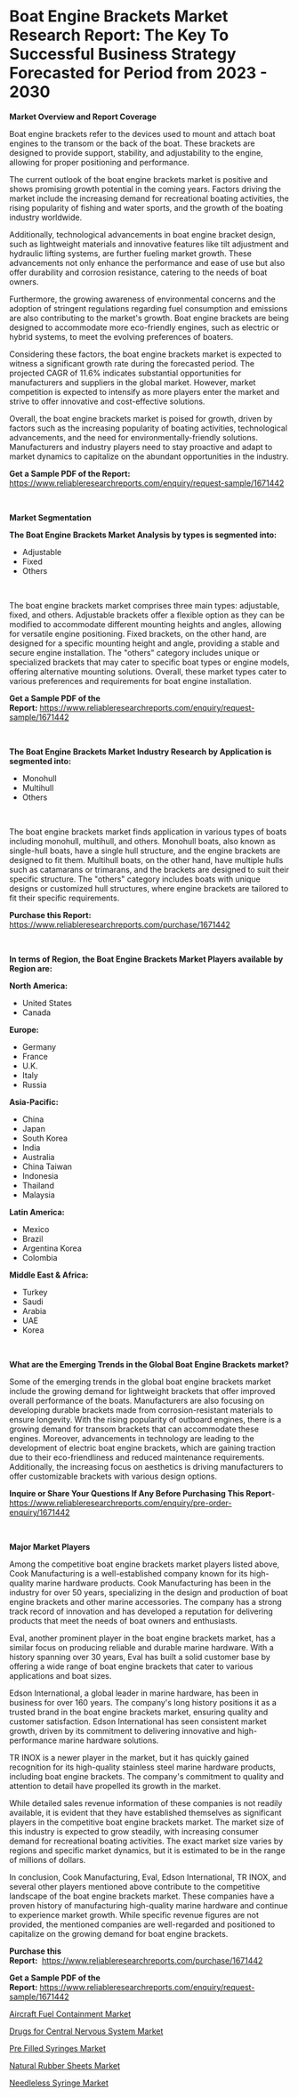 <p><h1>Boat Engine Brackets Market Research Report: The Key To Successful Business Strategy Forecasted for Period from 2023 - 2030</h1></p><p><strong>Market Overview and Report Coverage</strong></p>
<p><p>Boat engine brackets refer to the devices used to mount and attach boat engines to the transom or the back of the boat. These brackets are designed to provide support, stability, and adjustability to the engine, allowing for proper positioning and performance.</p><p>The current outlook of the boat engine brackets market is positive and shows promising growth potential in the coming years. Factors driving the market include the increasing demand for recreational boating activities, the rising popularity of fishing and water sports, and the growth of the boating industry worldwide.</p><p>Additionally, technological advancements in boat engine bracket design, such as lightweight materials and innovative features like tilt adjustment and hydraulic lifting systems, are further fueling market growth. These advancements not only enhance the performance and ease of use but also offer durability and corrosion resistance, catering to the needs of boat owners.</p><p>Furthermore, the growing awareness of environmental concerns and the adoption of stringent regulations regarding fuel consumption and emissions are also contributing to the market's growth. Boat engine brackets are being designed to accommodate more eco-friendly engines, such as electric or hybrid systems, to meet the evolving preferences of boaters.</p><p>Considering these factors, the boat engine brackets market is expected to witness a significant growth rate during the forecasted period. The projected CAGR of 11.6% indicates substantial opportunities for manufacturers and suppliers in the global market. However, market competition is expected to intensify as more players enter the market and strive to offer innovative and cost-effective solutions.</p><p>Overall, the boat engine brackets market is poised for growth, driven by factors such as the increasing popularity of boating activities, technological advancements, and the need for environmentally-friendly solutions. Manufacturers and industry players need to stay proactive and adapt to market dynamics to capitalize on the abundant opportunities in the industry.</p></p>
<p><strong>Get a Sample PDF of the Report:</strong> <a href="https://www.reliableresearchreports.com/enquiry/request-sample/1671442">https://www.reliableresearchreports.com/enquiry/request-sample/1671442</a></p>
<p>&nbsp;</p>
<p><strong>Market Segmentation</strong></p>
<p><strong>The Boat Engine Brackets Market Analysis by types is segmented into:</strong></p>
<p><ul><li>Adjustable</li><li>Fixed</li><li>Others</li></ul></p>
<p>&nbsp;</p>
<p><p>The boat engine brackets market comprises three main types: adjustable, fixed, and others. Adjustable brackets offer a flexible option as they can be modified to accommodate different mounting heights and angles, allowing for versatile engine positioning. Fixed brackets, on the other hand, are designed for a specific mounting height and angle, providing a stable and secure engine installation. The "others" category includes unique or specialized brackets that may cater to specific boat types or engine models, offering alternative mounting solutions. Overall, these market types cater to various preferences and requirements for boat engine installation.</p></p>
<p><strong>Get a Sample PDF of the Report:</strong>&nbsp;<a href="https://www.reliableresearchreports.com/enquiry/request-sample/1671442">https://www.reliableresearchreports.com/enquiry/request-sample/1671442</a></p>
<p>&nbsp;</p>
<p><strong>The Boat Engine Brackets Market Industry Research by Application is segmented into:</strong></p>
<p><ul><li>Monohull</li><li>Multihull</li><li>Others</li></ul></p>
<p>&nbsp;</p>
<p><p>The boat engine brackets market finds application in various types of boats including monohull, multihull, and others. Monohull boats, also known as single-hull boats, have a single hull structure, and the engine brackets are designed to fit them. Multihull boats, on the other hand, have multiple hulls such as catamarans or trimarans, and the brackets are designed to suit their specific structure. The "others" category includes boats with unique designs or customized hull structures, where engine brackets are tailored to fit their specific requirements.</p></p>
<p><strong>Purchase this Report:</strong>&nbsp; <a href="https://www.reliableresearchreports.com/purchase/1671442">https://www.reliableresearchreports.com/purchase/1671442</a></p>
<p>&nbsp;</p>
<p><strong>In terms of Region, the Boat Engine Brackets Market Players available by Region are:</strong></p>
<p>
    <p> <strong> North America: </strong>
        <ul>
            <li>United States</li>
            <li>Canada</li>
        </ul>
        </p> 
    <p> <strong> Europe: </strong>
        <ul>
            <li>Germany</li>
            <li>France</li>
            <li>U.K.</li>
            <li>Italy</li>
            <li>Russia</li>
        </ul>
        </p> 
    <p> <strong> Asia-Pacific: </strong>
        <ul>
            <li>China</li>
            <li>Japan</li>
            <li>South Korea</li>
            <li>India</li>
            <li>Australia</li>
            <li>China Taiwan</li>
            <li>Indonesia</li>
            <li>Thailand</li>
            <li>Malaysia</li>
        </ul>
        </p> 
    <p> <strong> Latin America: </strong>
        <ul>
            <li>Mexico</li>
            <li>Brazil</li>
            <li>Argentina Korea</li>
            <li>Colombia</li>
        </ul>
        </p> 
    <p> <strong> Middle East & Africa: </strong>
        <ul>
            <li>Turkey</li>
            <li>Saudi</li>
            <li>Arabia</li>
            <li>UAE</li>
            <li>Korea</li>
        </ul>
    </p>
    </p>
<p>&nbsp;</p>
<p><strong>What are the Emerging Trends in the Global Boat Engine Brackets market?</strong></p>
<p><p>Some of the emerging trends in the global boat engine brackets market include the growing demand for lightweight brackets that offer improved overall performance of the boats. Manufacturers are also focusing on developing durable brackets made from corrosion-resistant materials to ensure longevity. With the rising popularity of outboard engines, there is a growing demand for transom brackets that can accommodate these engines. Moreover, advancements in technology are leading to the development of electric boat engine brackets, which are gaining traction due to their eco-friendliness and reduced maintenance requirements. Additionally, the increasing focus on aesthetics is driving manufacturers to offer customizable brackets with various design options.</p></p>
<p><strong>Inquire or Share Your Questions If Any Before Purchasing This Report</strong>- <a href="https://www.reliableresearchreports.com/enquiry/pre-order-enquiry/1671442">https://www.reliableresearchreports.com/enquiry/pre-order-enquiry/1671442</a></p>
<p>&nbsp;</p>
<p><strong>Major Market Players</strong></p>
<p><p>Among the competitive boat engine brackets market players listed above, Cook Manufacturing is a well-established company known for its high-quality marine hardware products. Cook Manufacturing has been in the industry for over 50 years, specializing in the design and production of boat engine brackets and other marine accessories. The company has a strong track record of innovation and has developed a reputation for delivering products that meet the needs of boat owners and enthusiasts.</p><p>Eval, another prominent player in the boat engine brackets market, has a similar focus on producing reliable and durable marine hardware. With a history spanning over 30 years, Eval has built a solid customer base by offering a wide range of boat engine brackets that cater to various applications and boat sizes.</p><p>Edson International, a global leader in marine hardware, has been in business for over 160 years. The company's long history positions it as a trusted brand in the boat engine brackets market, ensuring quality and customer satisfaction. Edson International has seen consistent market growth, driven by its commitment to delivering innovative and high-performance marine hardware solutions.</p><p>TR INOX is a newer player in the market, but it has quickly gained recognition for its high-quality stainless steel marine hardware products, including boat engine brackets. The company's commitment to quality and attention to detail have propelled its growth in the market.</p><p>While detailed sales revenue information of these companies is not readily available, it is evident that they have established themselves as significant players in the competitive boat engine brackets market. The market size of this industry is expected to grow steadily, with increasing consumer demand for recreational boating activities. The exact market size varies by regions and specific market dynamics, but it is estimated to be in the range of millions of dollars.</p><p>In conclusion, Cook Manufacturing, Eval, Edson International, TR INOX, and several other players mentioned above contribute to the competitive landscape of the boat engine brackets market. These companies have a proven history of manufacturing high-quality marine hardware and continue to experience market growth. While specific revenue figures are not provided, the mentioned companies are well-regarded and positioned to capitalize on the growing demand for boat engine brackets.</p></p>
<p><strong>Purchase this Report:</strong>&nbsp;&nbsp;<a href="https://www.reliableresearchreports.com/purchase/1671442">https://www.reliableresearchreports.com/purchase/1671442</a></p>
<p></p>
<p><strong>Get a Sample PDF of the Report:</strong>&nbsp;<a href="https://www.reliableresearchreports.com/enquiry/request-sample/1671442">https://www.reliableresearchreports.com/enquiry/request-sample/1671442</a></p>
<p><p><a href="https://github.com/provorikovar/Market-Research-Report-List-1/blob/main/aircraft-fuel-containment-market.md">Aircraft Fuel Containment Market</a></p><p><a href="https://medium.com/@joanacasper19/drugs-for-central-nervous-system-market-analysis-and-sze-forecasted-for-period-from-2023-to-2030-1c8ca6d27736">Drugs for Central Nervous System Market</a></p><p><a href="https://www.linkedin.com/pulse/pre-filled-syringes-market-size-growth-forecast-from-pzlzc/">Pre Filled Syringes Market</a></p><p><a href="https://github.com/aliciawhite5576/Market-Research-Report-List-1/blob/main/natural-rubber-sheets-market.md">Natural Rubber Sheets Market</a></p><p><a href="https://www.linkedin.com/pulse/needleless-syringe-market-size-growth-forecast-from-2023-csorc/">Needleless Syringe Market</a></p></p>